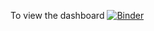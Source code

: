 To view the dashboard 
[![Binder](https://mybinder.org/badge_logo.svg)](https://mybinder.org/v2/gh/Yosefgid/Covid-19-Dashboard/HEAD?urlpath=%2Fvoila%2Frender%2FNewDashboard.ipynb)
